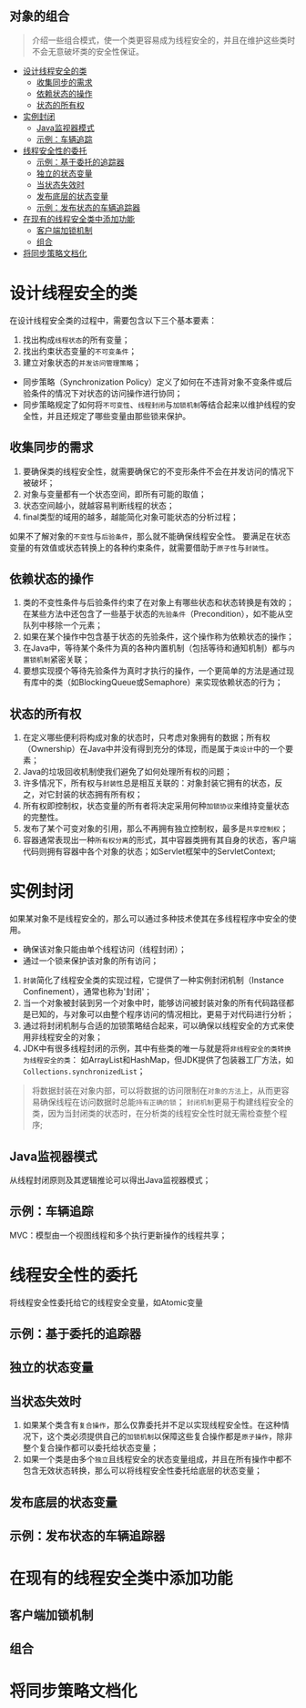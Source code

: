 对象的组合
---
>介绍一些组合模式，使一个类更容易成为线程安全的，并且在维护这些类时不会无意破坏类的安全性保证。
<!-- TOC -->

- [设计线程安全的类](#设计线程安全的类)
    - [收集同步的需求](#收集同步的需求)
    - [依赖状态的操作](#依赖状态的操作)
    - [状态的所有权](#状态的所有权)
- [实例封闭](#实例封闭)
    - [Java监视器模式](#java监视器模式)
    - [示例：车辆追踪](#示例车辆追踪)
- [线程安全性的委托](#线程安全性的委托)
    - [示例：基于委托的追踪器](#示例基于委托的追踪器)
    - [独立的状态变量](#独立的状态变量)
    - [当状态失效时](#当状态失效时)
    - [发布底层的状态变量](#发布底层的状态变量)
    - [示例：发布状态的车辆追踪器](#示例发布状态的车辆追踪器)
- [在现有的线程安全类中添加功能](#在现有的线程安全类中添加功能)
    - [客户端加锁机制](#客户端加锁机制)
    - [组合](#组合)
- [将同步策略文档化](#将同步策略文档化)

<!-- /TOC -->
# 设计线程安全的类
在设计线程安全类的过程中，需要包含以下三个基本要素：
1. 找出构成`线程状态`的所有变量；
2. 找出约束状态变量的`不可变条件`；
3. 建立对象状态的`并发访问管理策略`；

* 同步策略（Synchronization Policy）定义了如何在不违背对象不变条件或后验条件的情况下对状态的访问操作进行协同；
* 同步策略规定了如何将`不可变性`、`线程封闭`与`加锁机制`等结合起来以维护线程的安全性，并且还规定了哪些变量由那些锁来保护。

## 收集同步的需求
1. 要确保类的线程安全性，就需要确保它的不变形条件不会在并发访问的情况下被破坏；
2. 对象与变量都有一个状态空间，即所有可能的取值；
3. 状态空间越小，就越容易判断线程的状态；
4. final类型的域用的越多，越能简化对象可能状态的分析过程；

如果不了解对象的`不变性`与`后验条件`，那么就不能确保线程安全性。
要满足在状态变量的有效值或状态转换上的各种约束条件，就需要借助于`原子性`与`封装性`。

## 依赖状态的操作
1. 类的不变性条件与后验条件约束了在对象上有哪些状态和状态转换是有效的；
在某些方法中还包含了一些基于状态的`先验条件`（Precondition），如不能从空队列中移除一个元素；
2. 如果在某个操作中包含基于状态的先验条件，这个操作称为依赖状态的操作；
3. 在Java中，等待某个条件为真的各种内置机制（包括等待和通知机制）都与`内置锁机制`紧密关联；
4. 要想实现摸个等待先验条件为真时才执行的操作，一个更简单的方法是通过现有库中的类（如BlockingQueue或Semaphore）来实现依赖状态的行为；
## 状态的所有权
1. 在定义哪些便利将构成对象的状态时，只考虑对象拥有的数据；所有权（Ownership）在Java中并没有得到充分的体现，而是属于`类设计`中的一个要素；
2. Java的垃圾回收机制使我们避免了如何处理所有权的问题；
3. 许多情况下，所有权与`封装性`总是相互关联的：对象封装它拥有的状态，反之，对它封装的状态拥有所有权；
4. 所有权即控制权，状态变量的所有者将决定采用何种`加锁协议`来维持变量状态的完整性。
5. 发布了某个可变对象的引用，那么不再拥有独立控制权，最多是`共享控制权`；
6. 容器通常表现出一种`所有权分离`的形式，其中容器类拥有其自身的状态，客户端代码则拥有容器中各个对象的状态；如Servlet框架中的ServletContext;

# 实例封闭
如果某对象不是线程安全的，那么可以通过多种技术使其在多线程程序中安全的使用。
* 确保该对象只能由单个线程访问（线程封闭）；
* 通过一个锁来保护该对象的所有访问；

1. `封装`简化了线程安全类的实现过程，它提供了一种实例封闭机制（Instance Confinement），通常也称为'封闭'；
2. 当一个对象被封装到另一个对象中时，能够访问被封装对象的所有代码路径都是已知的，与对象可以由整个程序访问的情况相比，更易于对代码进行分析；
3. 通过将封闭机制与合适的加锁策略结合起来，可以确保以线程安全的方式来使用非线程安全的对象；
4. JDK中有很多线程封闭的示例，其中有些类的唯一与就是将`非线程安全的类转换为线程安全的类`：
如ArrayList和HashMap，但JDK提供了包装器工厂方法，如`Collections.synchronizedList`；

>将数据封装在对象内部，可以将数据的访问限制在`对象的方法`上，从而更容易确保线程在访问数据时总能`持有正确的锁`；
>`封闭机制`更易于构建线程安全的类，因为当封闭类的状态时，在分析类的线程安全性时就无需检查整个程序;

## Java监视器模式
从线程封闭原则及其逻辑推论可以得出Java监视器模式；

## 示例：车辆追踪
MVC：模型由一个视图线程和多个执行更新操作的线程共享；

# 线程安全性的委托
将线程安全性委托给它的线程安全变量，如Atomic变量

## 示例：基于委托的追踪器
## 独立的状态变量
## 当状态失效时
1. 如果某个类含有`复合操作`，那么仅靠委托并不足以实现线程安全性。在这种情况下，这个类必须提供自己的`加锁机制`以保障这些复合操作都是`原子操作`，除非整个复合操作都可以委托给状态变量；
2. 如果一个类是由多个`独立`且线程安全的状态变量组成，并且在所有操作中都不包含无效状态转换，那么可以将线程安全性委托给底层的状态变量；

## 发布底层的状态变量

## 示例：发布状态的车辆追踪器

# 在现有的线程安全类中添加功能
## 客户端加锁机制
## 组合

# 将同步策略文档化
